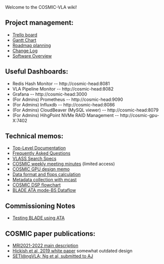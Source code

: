 Welcome to the COSMIC-VLA wiki!

## Project management:
* [Trello board](https://trello.com/b/K4d1jXQS/cosmic-vla)
* [Gantt Chart](https://drive.google.com/file/d/14QTlJbZEkx8_5qUNgs0EAgyQtQoeBEgK/view?usp=sharing)
* [Roadmap planning](https://docs.google.com/document/d/1nDtOfW71EruebsAeaTjjUV2HyhS5Rfpo4atIe5qpj1Y/edit#heading=h.dc9xlo2irlap)
* [Change Log](https://docs.google.com/spreadsheets/d/19PUhLtoywIaozQi-byDJI83Ps2QncOS2EjfxDlQ9dk8/edit?usp=sharing)
* [Software Overview](./SoftwareSystem/README.md)

## Useful Dashboards:

* Redis Hash Monitor -- http://cosmic-head:8081
* VLA Pipeline Monitor -- http://cosmic-head:8082
* Grafana -- http://cosmic-head:3000
* (For Admins) Prometheus -- http://cosmic-head:9090
* (For Admins) Influxdb -- http://cosmic-head:8086
* (For Admins) CloudBeaver (MySQL viewer) -- http://cosmic-head:8079
* (For Admins) HihgPoint NVMe RAID Management -- http://cosmic-gpu-X:7402

## Technical memos:
* [Top-Level Documentation](./Memos/cosmic.md)
* [Frequently Asked Questions](./Memos/faqs.md)
* [VLASS Search Specs](./Memos/VLASS_Search_Pipeline_Specs.pdf)
* [COSMIC weekly meeting minutes](https://docs.google.com/document/d/1n4c8C7agsP-IJm5UEjiFZ4XCRolCnSUMZqB_bs5TNK8/edit?usp=sharing) (limited access)
* [COSMIC GPU design memo](./Memos/GPU_Cluster_Design.pdf)
* [Data format and flops calculation](https://docs.google.com/spreadsheets/d/1nBg8_RJp51gihRQK03zA6st_9hRyWhyO-QC6rQ72_Ns/edit#gid=0)
* [Metadata collection with mcast](./Memos/VLA_Mcast.pdf)
* [COSMIC DSP flowchart](https://drive.google.com/file/d/1uvJGjCCOi-rpOVnLSkC_L1pJtnS2vnZ5/view)
* [BLADE ATA mode-BS Dataflow](./SoftwareSystem/subsys_BLADE_BS_dataflow.md)

## Commissioning Notes
* [Testing BLADE using ATA](https://github.com/MydonSolutions/blade/blob/blade-cli-vla/tests/apps/blade-cli/manual.md#primary-sky-data-test)

## COSMIC paper publications:
* [MRI2021-2022 main description](https://drive.google.com/file/d/1HAF9AT9CL8ye8EIYFT2CmGkzXPzcN9TY/view?usp=sharing)
* [Hickish et al, 2019 white paper](https://ui.adsabs.harvard.edu/abs/2019BAAS...51g.269H/abstract) somewhat outdated design
* [SETI@ngVLA; Ng et al, submitted to AJ](https://drive.google.com/file/d/1_zQMk7uJgYrZDlLSezKBmmzcb_v6U0x1/view)
